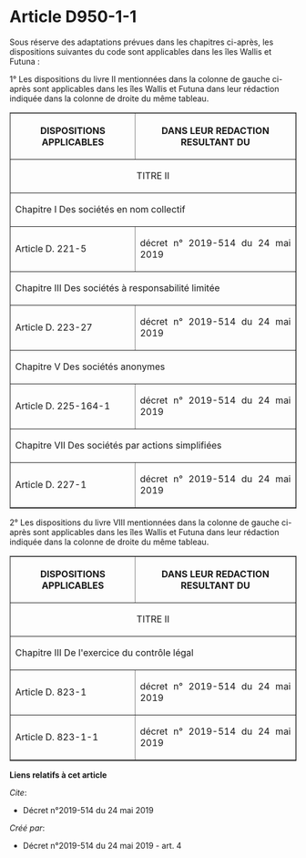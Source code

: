 # Article D950-1-1

Sous réserve des adaptations prévues dans les chapitres ci-après, les dispositions suivantes du code sont applicables dans
les îles Wallis et Futuna :

1° Les dispositions du livre II mentionnées dans la colonne de gauche ci-après sont applicables dans les îles Wallis et
Futuna dans leur rédaction indiquée dans la colonne de droite du même tableau.

<table border="1">
  <tbody>
    <tr>
      <th>

DISPOSITIONS APPLICABLES</th>
      <th>

DANS LEUR REDACTION RESULTANT DU</th>
    </tr>
    <tr>
      <td align="center" colspan="2">

TITRE II </td>
    </tr>
    <tr>
      <td colspan="2" align="left">

Chapitre I Des sociétés en nom collectif </td>
    </tr>
    <tr>
      <td align="justify">

Article D. 221-5 </td>
      <td align="justify">

décret n° 2019-514 du 24 mai 2019 </td>
    </tr>
    <tr>
      <td align="justify" colspan="2">

Chapitre III Des sociétés à responsabilité limitée </td>
    </tr>
    <tr>
      <td align="justify">

Article D. 223-27 </td>
      <td align="justify">

décret n° 2019-514 du 24 mai 2019 
</td>
    </tr>
    <tr>
      <td align="justify" colspan="2">

Chapitre V Des sociétés anonymes </td>
    </tr>
    <tr>
      <td align="justify">

Article D. 225-164-1 </td>
      <td align="justify">

décret n° 2019-514 du 24 mai 2019 </td>
    </tr>
    <tr>
      <td colspan="2" align="justify">

Chapitre VII Des sociétés par actions simplifiées </td>
    </tr>
    <tr>
      <td align="justify">

Article D. 227-1 </td>
      <td align="justify">

décret n° 2019-514 du 24 mai 2019 </td>
    </tr>
  </tbody>
</table>

2° Les dispositions du livre VIII mentionnées dans la colonne de gauche ci-après sont applicables dans les îles Wallis et
Futuna dans leur rédaction indiquée dans la colonne de droite du même tableau.

<table border="1">
  <tbody>
    <tr>
      <th>

DISPOSITIONS APPLICABLES</th>
      <th>

DANS LEUR REDACTION RESULTANT DU</th>
    </tr>
    <tr>
      <td align="center" colspan="2">

TITRE II </td>
    </tr>
    <tr>
      <td align="justify" colspan="2">

Chapitre III De l'exercice du contrôle légal</td>
    </tr>
    <tr>
      <td align="justify">

Article D. 823-1 </td>
      <td align="justify">

décret n° 2019-514 du 24 mai 2019 </td>
    </tr>
    <tr>
      <td align="justify">

Article D. 823-1-1 </td>
      <td align="justify">

décret n° 2019-514 du 24 mai 2019 

</td>
    </tr>
  </tbody>
</table>

**Liens relatifs à cet article**

_Cite_:

  - Décret n°2019-514 du 24 mai 2019

_Créé par_:

  - Décret n°2019-514 du 24 mai 2019 - art. 4
